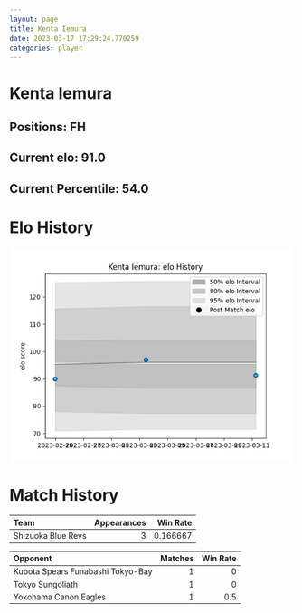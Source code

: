 ```yaml
---  
layout: page  
title: Kenta Iemura  
date: 2023-03-17 17:29:24.770259  
categories: player  
---
```

# Kenta Iemura

## Positions: FH

## Current elo: 91.0

## Current Percentile: 54.0

# Elo History


![elo history](history_KentaIemura.png)
# Match History


| Team               |   Appearances |   Win Rate |
|:-------------------|--------------:|-----------:|
| Shizuoka Blue Revs |             3 |   0.166667 |

| Opponent                          |   Matches |   Win Rate |
|:----------------------------------|----------:|-----------:|
| Kubota Spears Funabashi Tokyo-Bay |         1 |        0   |
| Tokyo Sungoliath                  |         1 |        0   |
| Yokohama Canon Eagles             |         1 |        0.5 |